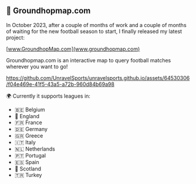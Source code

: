 ## 📱 Groundhopmap.com

In October 2023, after a couple of months of work and a couple of months of waiting for the new football season to start, I finally released my latest project:

[www.GroundhopMap.com](www.groundhopmap.com) 

Groundhopmap.com is an interactive map to query football matches wherever you want to go! 

https://github.com/UnravelSports/unravelsports.github.io/assets/64530306/f04e469e-41f5-43a5-a72b-960d84b69a98


🌍 Currently it supports leagues in:
- 🇧🇪 Belgium
- 🏴󠁧󠁢󠁥󠁮󠁧󠁿󠁧󠁢󠁥󠁮󠁧󠁿 England
- 🇫🇷 France
- 🇩🇪 Germany
- 🇬🇷 Greece
- 🇮🇹 Italy
- 🇳🇱 Netherlands
- 🇵🇹 Portugal
- 🇪🇸 Spain
- 🏴󠁧󠁢󠁳󠁣󠁴󠁿󠁧󠁢󠁳󠁣󠁴󠁿 Scotland
- 🇹🇷 Turkey

